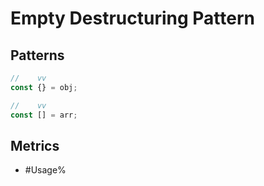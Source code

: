 # Empty Destructuring Pattern

## Patterns

```js
//    vv
const {} = obj;

//    vv
const [] = arr;
```

## Metrics

* #Usage%
